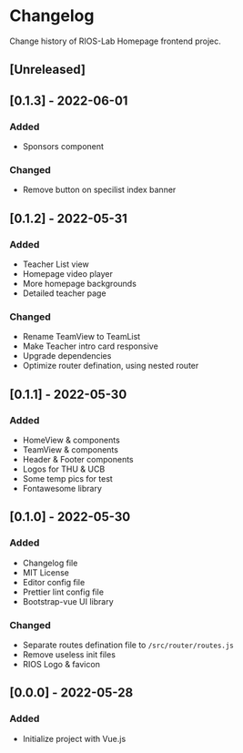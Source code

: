# Changelog

Change history of RIOS-Lab Homepage frontend projec.

## [Unreleased]

## [0.1.3] - 2022-06-01

### Added

- Sponsors component

### Changed

- Remove button on specilist index banner

## [0.1.2] - 2022-05-31

### Added

- Teacher List view
- Homepage video player
- More homepage backgrounds
- Detailed teacher page

### Changed

- Rename TeamView to TeamList
- Make Teacher intro card responsive
- Upgrade dependencies
- Optimize router defination, using nested router

## [0.1.1] - 2022-05-30

### Added

- HomeView & components
- TeamView & components
- Header & Footer components
- Logos for THU & UCB
- Some temp pics for test
- Fontawesome library

## [0.1.0] - 2022-05-30

### Added

- Changelog file
- MIT License
- Editor config file
- Prettier lint config file
- Bootstrap-vue UI library

### Changed

- Separate routes defination file to `/src/router/routes.js`
- Remove useless init files
- RIOS Logo & favicon

## [0.0.0] - 2022-05-28

### Added

- Initialize project with Vue.js
